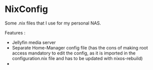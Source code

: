 # NixConfig

Some .nix files that I use for my personal NAS. 

Features :


* Jellyfin media server
* Separate Home-Manager config file (has the cons of making root access mandatory to edit the config, as it is imported in the configuration.nix file and has to be updated with nixos-rebuild)
* 
